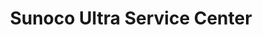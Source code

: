 ---
title: "Sunoco Ultra Service Center"
url: /berwyn/sunoco-ultra-service-center/
shop: car repair
---
